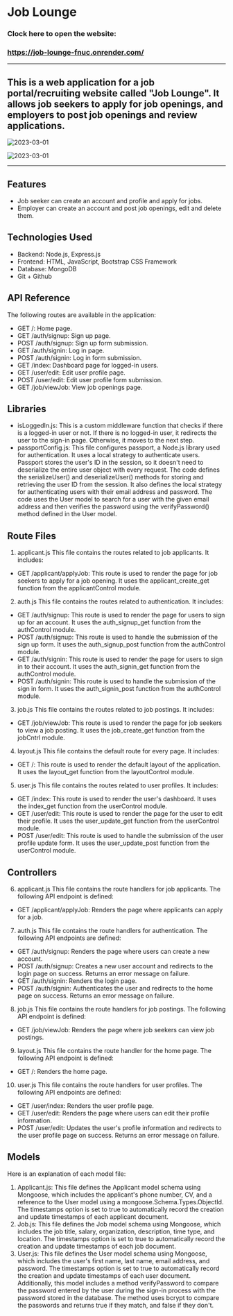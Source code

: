 # Job Lounge

### Clock here to open the website:
### https://job-lounge-fnuc.onrender.com/ 
---

This is a web application for a job portal/recruiting website called "Job Lounge". It allows job seekers to apply for job openings, and employers to post job openings and review applications.
---
![2023-03-01](https://user-images.githubusercontent.com/114671518/222177391-7241bd3b-233c-4a5e-910c-01159e819dee.png)


![2023-03-01](https://user-images.githubusercontent.com/114671518/222177597-c0534e70-047c-43de-93b0-2338d2173a45.png)

---
## Features

*	Job seeker can create an account and profile and apply for jobs.
*	Employer can create an account and post job openings, edit and delete them.



## Technologies Used
*	Backend: Node.js, Express.js
*	Frontend: HTML, JavaScript, Bootstrap CSS Framework
*	Database: MongoDB
* Git + Github


## API Reference
The following routes are available in the application:
*	GET /: Home page.
*	GET /auth/signup: Sign up page.
*	POST /auth/signup: Sign up form submission.
*	GET /auth/signin: Log in page.
*	POST /auth/signin: Log in form submission.
*	GET /index: Dashboard page for logged-in users.
*	GET /user/edit: Edit user profile page.
*	POST /user/edit: Edit user profile form submission.
*	GET /job/viewJob: View job openings page.

 ## Libraries
*	isLoggedIn.js:
This is a custom middleware function that checks if there is a logged-in user or not. If there is no logged-in user, it redirects the user to the sign-in page. Otherwise, it moves to the next step.
*	passportConfig.js:
This file configures passport, a Node.js library used for authentication. It uses a local strategy to authenticate users. Passport stores the user's ID in the session, so it doesn't need to deserialize the entire user object with every request. The code defines the serializeUser() and deserializeUser() methods for storing and retrieving the user ID from the session. It also defines the local strategy for authenticating users with their email address and password. The code uses the User model to search for a user with the given email address and then verifies the password using the verifyPassword() method defined in the User model.

## Route Files
1.	applicant.js
This file contains the routes related to job applicants. It includes:
*	GET /applicant/applyJob: This route is used to render the page for job seekers to apply for a job opening. It uses the applicant_create_get function from the applicantControl module.
2.	auth.js
This file contains the routes related to authentication. It includes:
*	GET /auth/signup: This route is used to render the page for users to sign up for an account. It uses the auth_signup_get function from the authControl module.
*	POST /auth/signup: This route is used to handle the submission of the sign up form. It uses the auth_signup_post function from the authControl module.
*	GET /auth/signin: This route is used to render the page for users to sign in to their account. It uses the auth_signin_get function from the authControl module.
*	POST /auth/signin: This route is used to handle the submission of the sign in form. It uses the auth_signin_post function from the authControl module.


3.	job.js
This file contains the routes related to job postings. It includes:
*	GET /job/viewJob: This route is used to render the page for job seekers to view a job posting. It uses the job_create_get function from the jobCntrl module.
4.	layout.js
This file contains the default route for every page. It includes:
*	GET /: This route is used to render the default layout of the application. It uses the layout_get function from the layoutControl module.
5.	user.js
This file contains the routes related to user profiles. It includes:
*	GET /index: This route is used to render the user's dashboard. It uses the index_get function from the userControl module.
*	GET /user/edit: This route is used to render the page for the user to edit their profile. It uses the user_update_get function from the userControl module.
*	POST /user/edit: This route is used to handle the submission of the user profile update form. It uses the user_update_post function from the userControl module.

 ## Controllers
6.	applicant.js
This file contains the route handlers for job applicants. The following API endpoint is defined:
*	GET /applicant/applyJob: Renders the page where applicants can apply for a job.
7.	auth.js
This file contains the route handlers for authentication. The following API endpoints are defined:
*	GET /auth/signup: Renders the page where users can create a new account.
*	POST /auth/signup: Creates a new user account and redirects to the login page on success. Returns an error message on failure.
*	GET /auth/signin: Renders the login page.
*	POST /auth/signin: Authenticates the user and redirects to the home page on success. Returns an error message on failure.

8.	job.js
This file contains the route handlers for job postings. The following API endpoint is defined:
*	GET /job/viewJob: Renders the page where job seekers can view job postings.
9.	layout.js
This file contains the route handler for the home page. The following API endpoint is defined:
*	GET /: Renders the home page.
10.	user.js
This file contains the route handlers for user profiles. The following API endpoints are defined:
*	GET /user/index: Renders the user profile page.
*	GET /user/edit: Renders the page where users can edit their profile information.
*	POST /user/edit: Updates the user's profile information and redirects to the user profile page on success. Returns an error message on failure.

## Models
Here is an explanation of each model file:
1.	Applicant.js: This file defines the Applicant model schema using Mongoose, which includes the applicant's phone number, CV, and a reference to the User model using a mongoose.Schema.Types.ObjectId. The timestamps option is set to true to automatically record the creation and update timestamps of each applicant document.
2.	Job.js: This file defines the Job model schema using Mongoose, which includes the job title, salary, organization, description, time type, and location. The timestamps option is set to true to automatically record the creation and update timestamps of each job document.
3.	User.js: This file defines the User model schema using Mongoose, which includes the user's first name, last name, email address, and password. The timestamps option is set to true to automatically record the creation and update timestamps of each user document. Additionally, this model includes a method verifyPassword to compare the password entered by the user during the sign-in process with the password stored in the database. The method uses bcrypt to compare the passwords and returns true if they match, and false if they don't.

